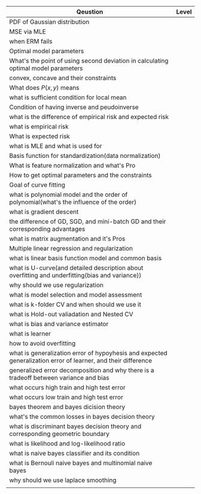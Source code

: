 | Qeustion | Level |
| ---- | ---- |
| PDF of Gaussian distribution |  |
| MSE via MLE |  |
| when ERM fails |  |
| Optimal model parameters |  |
| What's the point of using second deviation in calculating optimal model parameters |  |
| convex, concave and their constraints |  |
| What does $P(x,y)$ means |  |
| what is sufficient condition for local mean |  |
| Condition of having inverse and peudoinverse |  |
| what is the difference of empirical risk and expected risk |  |
| what is empirical risk |  |
| What is expected risk |  |
| what is MLE and what is used for |  |
| Basis function for standardization(data normalization) |  |
| What is feature normalization and what's Pro |  |
| How to get optimal parameters and the constraints |  |
| Goal of curve fitting |  |
| what is polynomial model and the order of polynomial(what's the influence of the order) |  |
| what is gradient descent |  |
| the difference of GD, SGD, and mini-batch GD and their corresponding advantages |  |
| what is matrix augmentation and it's Pros |  |
| Multiple linear regression and regularization |  |
| what is linear basis function model and common basis |  |
| what is U-curve(and detailed description about overfitting and underfitting(bias and variance)) |  |
| why should we use regularization |  |
| what is model selection and model assessment |  |
| what is k-folder CV and when should we use it |  |
| what is Hold-out valiadation and Nested CV |  |
| what is bias and variance estimator |  |
| what is learner |  |
| how to avoid overfitting |  |
| what is generalization error of hypoyhesis and expected generalization error of learner, and their difference |  |
| generalized error decomposition and why there is a tradeoff between variance and bias |  |
| what occurs high train and high test error |  |
| what occurs low train and high test error |  |
| bayes theorem and bayes dicision theory |  |
| what's the common losses in bayes decision theory |  |
| what is discriminant bayes decision theory and corresponding geometric boundary |  |
| what is likelihood and log-likelihood ratio |  |
| what is naive bayes classifier and its condition |  |
| what is Bernouli naive bayes and multinomial naive bayes |  |
| why should we use laplace smoothing |  |
|  |  |
